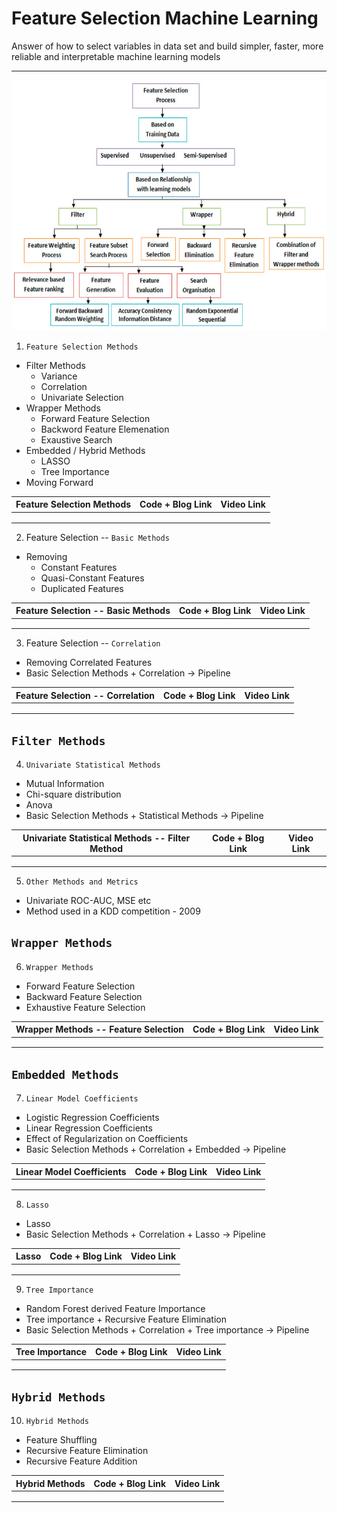 # Feature Selection Machine Learning
Answer of how to select variables in data set and build simpler, faster, more reliable and interpretable machine learning models

<hr>

<p align="center">
  <kbd><img src="https://github.com/MvMukesh/Feature-Selection-ML/blob/main/images/feature-selection.png" height='400' width='900'/> </kbd>
  
1. `Feature Selection Methods`
  * Filter Methods
    * Variance 
    * Correlation
    * Univariate Selection
  * Wrapper Methods
    * Forward Feature Selection
    * Backword Feature Elemenation
    * Exaustive Search
  * Embedded / Hybrid Methods
    * LASSO
    * Tree Importance
  * Moving Forward

| Feature Selection Methods | Code + Blog Link| Video Link |
|------------------------------------|-----------------|------------|
| | | |
| | | |
| | | |
 
 2. Feature Selection -- `Basic Methods`
   
  * Removing 
    * Constant Features
    * Quasi-Constant Features
    * Duplicated Features

| Feature Selection -- Basic Methods | Code + Blog Link| Video Link |
|------------------------------------|-----------------|------------|
| | | |
| | | |
| | | |


3. Feature Selection -- `Correlation`

  * Removing Correlated Features
  * Basic Selection Methods + Correlation -> Pipeline

| Feature Selection -- Correlation | Code + Blog Link| Video Link |
|------------------------------------|-----------------|------------|
| | | |
| | | |
| | | |

## `Filter Methods`
4. `Univariate Statistical Methods`
  * Mutual Information
  * Chi-square distribution
  * Anova
  * Basic Selection Methods + Statistical Methods -> Pipeline

| Univariate Statistical Methods -- Filter Method | Code + Blog Link| Video Link |
|-------------------------------------------------|-----------------|------------|
| | | |
| | | |
| | | |
  
5. `Other Methods and Metrics`
  * Univariate ROC-AUC, MSE etc
  * Method used in a KDD competition - 2009
  
## `Wrapper Methods`
6. `Wrapper Methods`
  * Forward Feature Selection
  * Backward Feature Selection
  * Exhaustive Feature Selection
  
| Wrapper Methods -- Feature Selection| Code + Blog Link| Video Link |
|-------------------------------------|-----------------|------------|
| | | |
| | | |
| | | |
 
## `Embedded Methods`
7. `Linear Model Coefficients` 
  * Logistic Regression Coefficients
  * Linear Regression Coefficients
  * Effect of Regularization on Coefficients
  * Basic Selection Methods + Correlation + Embedded -> Pipeline

| Linear Model Coefficients| Code + Blog Link| Video Link |
|--------------------------|-----------------|------------|
| | | |
| | | |
| | | |
  
8. `Lasso`
  * Lasso
  * Basic Selection Methods + Correlation + Lasso -> Pipeline

| Lasso| Code + Blog Link| Video Link |
|------|-----------------|------------|
| | | |
| | | |
| | | |
  
9. `Tree Importance`
  * Random Forest derived Feature Importance
  * Tree importance + Recursive Feature Elimination
  * Basic Selection Methods + Correlation + Tree importance -> Pipeline 
  
| Tree Importance| Code + Blog Link| Video Link |
|----------------|-----------------|------------|
| | | |
| | | |
| | | |
 
## `Hybrid Methods`
10. `Hybrid Methods`
  * Feature Shuffling
  * Recursive Feature Elimination
  * Recursive Feature Addition
  
| Hybrid Methods| Code + Blog Link| Video Link |
|----------------|-----------------|------------|
| | | |
| | | |
| | | |  
  
  
  
